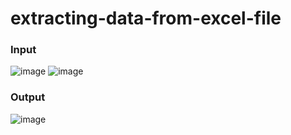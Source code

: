 # extracting-data-from-excel-file


### Input
![image](https://user-images.githubusercontent.com/83819024/236601470-5d0cf2aa-404d-4e97-a7ff-e4ecb9e5b58e.png)
![image](https://user-images.githubusercontent.com/83819024/236601512-7f579f45-b6a1-440a-82de-ba7e5e632a9a.png)
### Output
![image](https://user-images.githubusercontent.com/83819024/236601799-501427e7-9bf0-4fa7-96e7-16cb7a4b6481.png)
